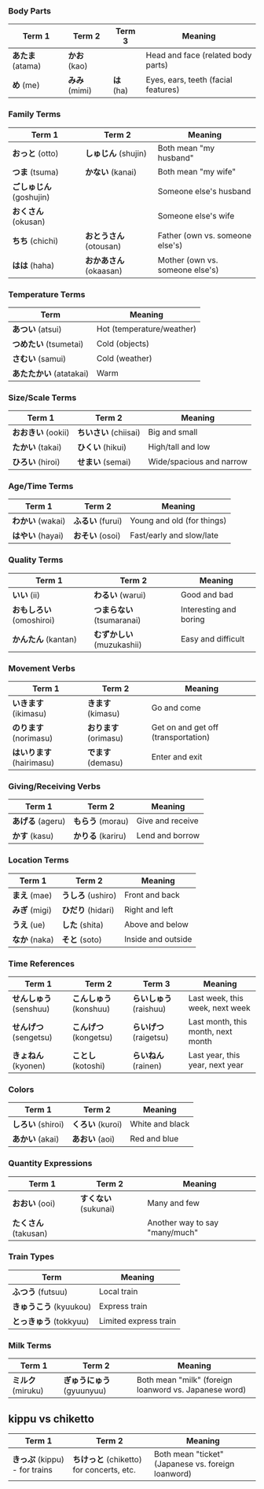 ### Body Parts

| Term 1             | Term 2          | Term 3      | Meaning                             |
| ------------------ | --------------- | ----------- | ----------------------------------- |
| **あたま** (atama) | **かお** (kao)  |             | Head and face (related body parts)  |
| **め** (me)        | **みみ** (mimi) | **は** (ha) | Eyes, ears, teeth (facial features) |

### Family Terms

| Term 1                    | Term 2                   | Meaning                         |
| ------------------------- | ------------------------ | ------------------------------- |
| **おっと** (otto)         | **しゅじん** (shujin)    | Both mean "my husband"          |
| **つま** (tsuma)          | **かない** (kanai)       | Both mean "my wife"             |
| **ごしゅじん** (goshujin) |                          | Someone else's husband          |
| **おくさん** (okusan)     |                          | Someone else's wife             |
| **ちち** (chichi)         | **おとうさん** (otousan) | Father (own vs. someone else's) |
| **はは** (haha)           | **おかあさん** (okaasan) | Mother (own vs. someone else's) |

### Temperature Terms

| Term                      | Meaning                   |
| ------------------------- | ------------------------- |
| **あつい** (atsui)        | Hot (temperature/weather) |
| **つめたい** (tsumetai)   | Cold (objects)            |
| **さむい** (samui)        | Cold (weather)            |
| **あたたかい** (atatakai) | Warm                      |

### Size/Scale Terms

| Term 1               | Term 2                 | Meaning                  |
| -------------------- | ---------------------- | ------------------------ |
| **おおきい** (ookii) | **ちいさい** (chiisai) | Big and small            |
| **たかい** (takai)   | **ひくい** (hikui)     | High/tall and low        |
| **ひろい** (hiroi)   | **せまい** (semai)     | Wide/spacious and narrow |

### Age/Time Terms

| Term 1             | Term 2             | Meaning                    |
| ------------------ | ------------------ | -------------------------- |
| **わかい** (wakai) | **ふるい** (furui) | Young and old (for things) |
| **はやい** (hayai) | **おそい** (osoi)  | Fast/early and slow/late   |

### Quality Terms

| Term 1                     | Term 2                      | Meaning                |
| -------------------------- | --------------------------- | ---------------------- |
| **いい** (ii)              | **わるい** (warui)          | Good and bad           |
| **おもしろい** (omoshiroi) | **つまらない** (tsumaranai) | Interesting and boring |
| **かんたん** (kantan)      | **むずかしい** (muzukashii) | Easy and difficult     |

### Movement Verbs

| Term 1                     | Term 2                 | Meaning                             |
| -------------------------- | ---------------------- | ----------------------------------- |
| **いきます** (ikimasu)     | **きます** (kimasu)    | Go and come                         |
| **のります** (norimasu)    | **おります** (orimasu) | Get on and get off (transportation) |
| **はいります** (hairimasu) | **でます** (demasu)    | Enter and exit                      |

### Giving/Receiving Verbs

| Term 1             | Term 2              | Meaning          |
| ------------------ | ------------------- | ---------------- |
| **あげる** (ageru) | **もらう** (morau)  | Give and receive |
| **かす** (kasu)    | **かりる** (kariru) | Lend and borrow  |

### Location Terms

| Term 1          | Term 2              | Meaning            |
| --------------- | ------------------- | ------------------ |
| **まえ** (mae)  | **うしろ** (ushiro) | Front and back     |
| **みぎ** (migi) | **ひだり** (hidari) | Right and left     |
| **うえ** (ue)   | **した** (shita)    | Above and below    |
| **なか** (naka) | **そと** (soto)     | Inside and outside |

### Time References

| Term 1                   | Term 2                   | Term 3                   | Meaning                            |
| ------------------------ | ------------------------ | ------------------------ | ---------------------------------- |
| **せんしゅう** (senshuu) | **こんしゅう** (konshuu) | **らいしゅう** (raishuu) | Last week, this week, next week    |
| **せんげつ** (sengetsu)  | **こんげつ** (kongetsu)  | **らいげつ** (raigetsu)  | Last month, this month, next month |
| **きょねん** (kyonen)    | **ことし** (kotoshi)     | **らいねん** (rainen)    | Last year, this year, next year    |

### Colors

| Term 1              | Term 2             | Meaning         |
| ------------------- | ------------------ | --------------- |
| **しろい** (shiroi) | **くろい** (kuroi) | White and black |
| **あかい** (akai)   | **あおい** (aoi)   | Red and blue    |

### Quantity Expressions

| Term 1                 | Term 2                 | Meaning                        |
| ---------------------- | ---------------------- | ------------------------------ |
| **おおい** (ooi)       | **すくない** (sukunai) | Many and few                   |
| **たくさん** (takusan) |                        | Another way to say "many/much" |

### Train Types

| Term                     | Meaning               |
| ------------------------ | --------------------- |
| **ふつう** (futsuu)      | Local train           |
| **きゅうこう** (kyuukou) | Express train         |
| **とっきゅう** (tokkyuu) | Limited express train |

### Milk Terms

| Term 1              | Term 2                      | Meaning                                               |
| ------------------- | --------------------------- | ----------------------------------------------------- |
| **ミルク** (miruku) | **ぎゅうにゅう** (gyuunyuu) | Both mean "milk" (foreign loanword vs. Japanese word) |

## kippu vs chiketto

| Term 1                          | Term 2                                     | Meaning                                            |
| ------------------------------- | ------------------------------------------ | -------------------------------------------------- |
| **きっぷ** (kippu) - for trains | **ちけっと** (chiketto) for concerts, etc. | Both mean "ticket" (Japanese vs. foreign loanword) |
